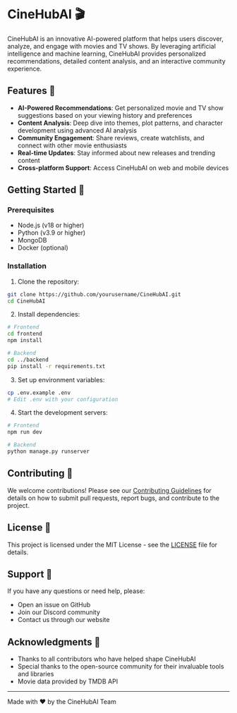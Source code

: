 # CineHubAI 🎬

CineHubAI is an innovative AI-powered platform that helps users discover, analyze, and engage with movies and TV shows. By leveraging artificial intelligence and machine learning, CineHubAI provides personalized recommendations, detailed content analysis, and an interactive community experience.

## Features 🌟

- **AI-Powered Recommendations**: Get personalized movie and TV show suggestions based on your viewing history and preferences
- **Content Analysis**: Deep dive into themes, plot patterns, and character development using advanced AI analysis
- **Community Engagement**: Share reviews, create watchlists, and connect with other movie enthusiasts
- **Real-time Updates**: Stay informed about new releases and trending content
- **Cross-platform Support**: Access CineHubAI on web and mobile devices

## Getting Started 🚀

### Prerequisites

- Node.js (v18 or higher)
- Python (v3.9 or higher)
- MongoDB
- Docker (optional)

### Installation

1. Clone the repository:
```bash
git clone https://github.com/yourusername/CineHubAI.git
cd CineHubAI
```

2. Install dependencies:
```bash
# Frontend
cd frontend
npm install

# Backend
cd ../backend
pip install -r requirements.txt
```

3. Set up environment variables:
```bash
cp .env.example .env
# Edit .env with your configuration
```

4. Start the development servers:
```bash
# Frontend
npm run dev

# Backend
python manage.py runserver
```

## Contributing 🤝

We welcome contributions! Please see our [Contributing Guidelines](CONTRIBUTING.md) for details on how to submit pull requests, report bugs, and contribute to the project.

## License 📄

This project is licensed under the MIT License - see the [LICENSE](LICENSE) file for details.

## Support 💬

If you have any questions or need help, please:
- Open an issue on GitHub
- Join our Discord community
- Contact us through our website

## Acknowledgments 🙏

- Thanks to all contributors who have helped shape CineHubAI
- Special thanks to the open-source community for their invaluable tools and libraries
- Movie data provided by TMDB API

---

Made with ❤️ by the CineHubAI Team
